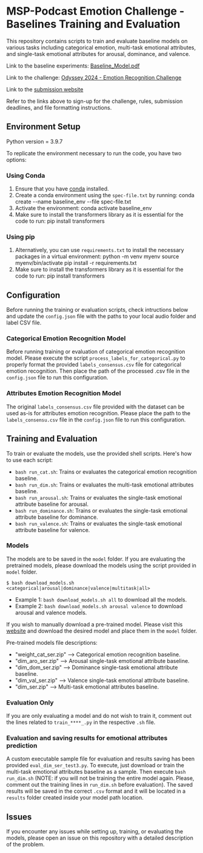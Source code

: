# MSP-Podcast Emotion Challenge - Baselines Training and Evaluation

This repository contains scripts to train and evaluate baseline models on various tasks including categorical emotion, multi-task emotional attributes, and single-task emotional attributes for arousal, dominance, and valence.

Link to the baseline experiments: [Baseline_Model.pdf](Baseline_Model.pdf)

Link to the challenge: [Odyssey 2024 - Emotion Recognition Challenge](https://www.odyssey2024.org/emotion-recognition-challenge)

Link to the [submission website](https://lab-msp.com/MSP-Podcast_Competition/leaderboard.php)

Refer to the links above to sign-up for the challenge, rules, submission deadlines, and file formatting instructions.
## Environment Setup

Python version = 3.9.7

To replicate the environment necessary to run the code, you have two options:

### Using Conda

1. Ensure that you have [conda](https://docs.conda.io/projects/conda/en/latest/user-guide/install/) installed.
2. Create a conda environment using the `spec-file.txt` by running:
    conda create --name baseline_env --file spec-file.txt
3. Activate the environment:
    conda activate baseline_env
4. Make sure to install the transformers library as it is essential for the code to run:
    pip install transformers


### Using pip

1. Alternatively, you can use `requirements.txt` to install the necessary packages in a virtual environment:
    python -m venv myenv
    source myenv/bin/activate
    pip install -r requirements.txt
2. Make sure to install the transformers library as it is essential for the code to run:
    pip install transformers


## Configuration

Before running the training or evaluation scripts, check intructions below and update the `config.json` file with the paths to your local audio folder and label CSV file.

### Categorical Emotion Recognition Model

Before running training or evaluation of categorical emotion recognition model. Please execute the script `process_labels_for_categorical.py` to properly format the provided `labels_consensus.csv` file for categorical emotion recognition. Then place the path of the processed .csv file in the `config.json` file to run this configuration.

### Attributes Emotion Recognition Model

The original `labels_consensus.csv` file provided with the dataset can be used as-is for attributes emotion recognition. Please place the path to the `labels_consensu.csv` file in the `config.json` file to run this configuration.

## Training and Evaluation

To train or evaluate the models, use the provided shell scripts. Here's how to use each script:

- `bash run_cat.sh`: Trains or evaluates the categorical emotion recognition baseline.
- `bash run_dim.sh`: Trains or evaluates the multi-task emotional attributes baseline.
- `bash run_arousal.sh`: Trains or evaluates the single-task emotional attribute baseline for arousal.
- `bash run_dominance.sh`: Trains or evaluates the single-task emotional attribute baseline for dominance.
- `bash run_valence.sh`: Trains or evaluates the single-task emotional attribute baseline for valence.


### Models

The models are to be saved in the `model` folder. If you are evaluating the pretrained models, please download the models using the script provided in `model` folder. 
  ```
  $ bash download_models.sh <categorical|arousal|dominance|valence|multitask|all>
  ```
- Example 1: `bash download_models.sh all` to download all the models.
- Example 2: `bash download_models.sh arousal valence` to download arousal and valence models.

If you wish to manually download a pre-trained model. Please visit this [website](https://lab-msp.com/MODELS/Odyssey_Baselines/) and download the desired model and place them in the `model` folder. 

Pre-trained models file descriptions:
- "weight_cat_ser.zip" --> Categorical emotion recognition baseline.
- "dim_aro_ser.zip" --> Arousal single-task emotional attribute baseline.
- "dim_dom_ser.zip" --> Dominance single-task emotional attribute baseline.
- "dim_val_ser.zip" --> Valence single-task emotional attribute baseline.
- "dim_ser.zip" --> Multi-task emotional attributes baseline.
    
### Evaluation Only

If you are only evaluating a model and do not wish to train it, comment out the lines related to `train_****_.py` in the respective `.sh` file.

### Evaluation and saving results for emotional attributes prediction

A custom executable sample file for evaluation and results saving has been provided `eval_dim_ser_test3.py`. To execute, just download or train the multi-task emotional attributes baseline as a sample. Then execute `bash run_dim.sh` (NOTE: if you will not be training the entire model again. Please, comment out the training lines in `run_dim.sh` before evaluation). The saved results will be saved in the correct `.csv` format and it will be located in a `results` folder created inside your model path location.

## Issues

If you encounter any issues while setting up, training, or evaluating the models, please open an issue on this repository with a detailed description of the problem.
